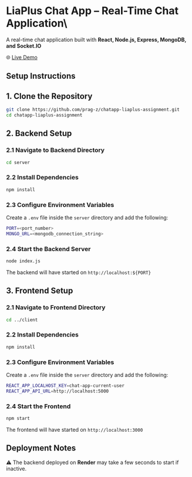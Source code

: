 # **LiaPlus Chat App – Real-Time Chat Application**\

A real-time chat application built with **React, Node.js, Express, MongoDB, and Socket.IO**

🌐 [Live Demo](https://liachat-app.vercel.app/)


## **Setup Instructions** 

## **1. Clone the Repository**  
```sh
git clone https://github.com/prag-z/chatapp-liaplus-assignment.git
cd chatapp-liaplus-assignment
```

## **2. Backend Setup**

### **2.1 Navigate to Backend Directory**
```sh
cd server
```

### **2.2 Install Dependencies**
```sh
npm install
```

### **2.3 Configure Environment Variables**
Create a `.env` file inside the `server` directory and add the following:
```sh
PORT=<port_number>
MONGO_URL=<mongodb_connection_string>
```

### **2.4 Start the Backend Server**
```sh
node index.js
```

The backend will have started on `http://localhost:${PORT}`


## **3. Frontend Setup**

### **2.1 Navigate to Frontend Directory**
```sh
cd ../client
```

### **2.2 Install Dependencies**
```sh
npm install
```

### **2.3 Configure Environment Variables**
Create a `.env` file inside the `server` directory and add the following:
```sh
REACT_APP_LOCALHOST_KEY=chat-app-current-user
REACT_APP_API_URL=http://localhost:5000
```

### **2.4 Start the Frontend**
```sh
npm start
```

The frontend will have started on `http://localhost:3000`



## **Deployment Notes**
⚠ The backend deployed on **Render** may take a few seconds to start if inactive. 



